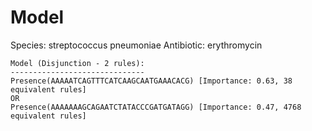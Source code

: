 
# Model

Species: streptococcus pneumoniae
Antibiotic: erythromycin

```
Model (Disjunction - 2 rules):
------------------------------
Presence(AAAAATCAGTTTCATCAAGCAATGAAACACG) [Importance: 0.63, 38 equivalent rules]
OR
Presence(AAAAAAAGCAGAATCTATACCCGATGATAGG) [Importance: 0.47, 4768 equivalent rules]

```

